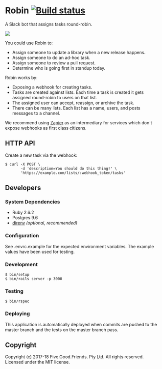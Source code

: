 # Robin [![Build status](https://badge.buildkite.com/5739e2b70c8bd37fa6983dcc3d5d84027431b05204d6f4c26d.svg)](https://buildkite.com/fivegoodfriends/robin)

A Slack bot that assigns tasks round-robin.

![](https://cloud.githubusercontent.com/assets/19860/24195853/16c57b46-0f47-11e7-833a-d2167680a467.png)

You could use Robin to:

* Assign someone to update a library when a new release happens.
* Assign someone to do an ad-hoc task.
* Assign someone to review a pull request.
* Determine who is going first in standup today.

Robin works by:

* Exposing a webhook for creating tasks.
* Tasks are created against lists. Each time a task is created it gets assigned
  round-robin to users on that list.
* The assigned user can accept, reassign, or archive the task.
* There can be many lists. Each list has a name, users, and posts messages to a
  channel.

We recommend using [Zapier](https://zapier.com) as an intermediary for services which don't expose webhooks as first class citizens.

## HTTP API

Create a new task via the webhook:

    $ curl -X POST \
           -d 'description=You should do this thing!' \
           'https://example.com/lists/:webhook_token/tasks'

## Developers

### System Dependencies

* Ruby 2.6.2
* Postgres 9.6
* [direnv](http://direnv.net/) _(optional, recommended)_

### Configuration

See .envrc.example for the expected environment variables. The example values have been used for testing.

### Development

    $ bin/setup
    $ bin/rails server -p 3000

### Testing

    $ bin/rspec

### Deploying

This application is automatically deployed when commits are pushed to the master branch and the tests on the master branch pass.

## Copyright

Copyright (c) 2017-18 Five.Good.Friends. Pty Ltd. All rights reserved. Licensed under the MIT license.
